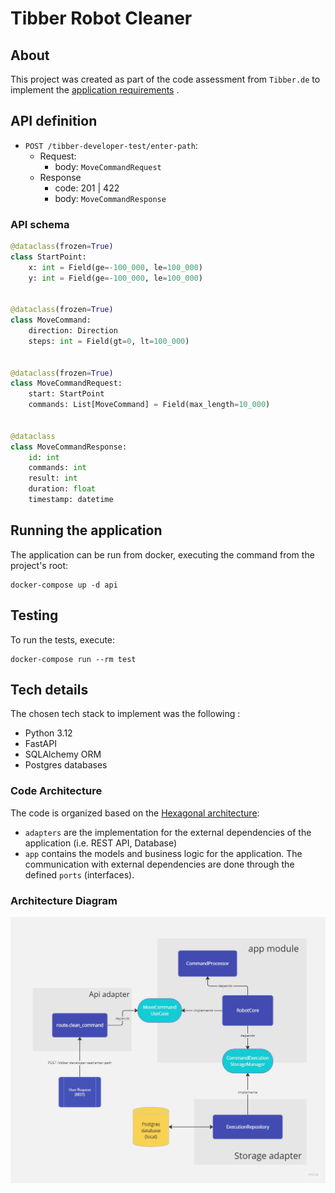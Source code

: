 # Tibber Robot Cleaner

## About

This project was created as part of the code assessment from `Tibber.de` to implement the [application requirements](docs%2Frequirements.md) .


## API definition

- `POST /tibber-developer-test/enter-path`:
    - Request:
      - body: `MoveCommandRequest`
    - Response
        - code: 201 | 422
        - body: `MoveCommandResponse`

### API schema

```python
@dataclass(frozen=True)
class StartPoint:
    x: int = Field(ge=-100_000, le=100_000)
    y: int = Field(ge=-100_000, le=100_000)


@dataclass(frozen=True)
class MoveCommand:
    direction: Direction
    steps: int = Field(gt=0, lt=100_000)


@dataclass(frozen=True)
class MoveCommandRequest:
    start: StartPoint
    commands: List[MoveCommand] = Field(max_length=10_000)

    
@dataclass
class MoveCommandResponse:
    id: int
    commands: int
    result: int
    duration: float
    timestamp: datetime
```

## Running the application

The application can be run from docker, executing the command from the project's root:

```shell
docker-compose up -d api
```

## Testing

To run the tests, execute:

```shell
docker-compose run --rm test
```

## Tech details

The chosen tech stack to implement was the following :

- Python 3.12
- FastAPI
- SQLAlchemy ORM
- Postgres databases

### Code Architecture

The code is organized based on the [Hexagonal architecture](https://en.wikipedia.org/wiki/Hexagonal_architecture_(software)):

- `adapters` are the implementation for the external dependencies of the application (i.e.  REST API, Database)
- `app` contains the models and business logic for the application. The communication with external dependencies are done through the defined `ports` (interfaces).

### Architecture Diagram

![tibber architecture design.jpg](docs%2Ftibber%20architecture%20design.jpg)
